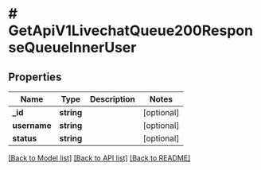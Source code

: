# # GetApiV1LivechatQueue200ResponseQueueInnerUser

## Properties

Name | Type | Description | Notes
------------ | ------------- | ------------- | -------------
**_id** | **string** |  | [optional]
**username** | **string** |  | [optional]
**status** | **string** |  | [optional]

[[Back to Model list]](../../README.md#models) [[Back to API list]](../../README.md#endpoints) [[Back to README]](../../README.md)
